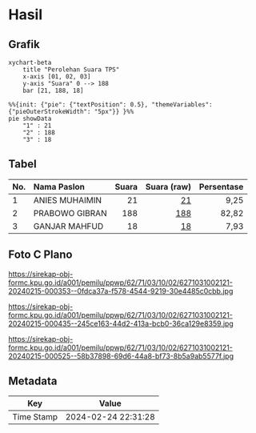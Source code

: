 # Hasil

## Grafik

```mermaid
xychart-beta
    title "Perolehan Suara TPS"
    x-axis [01, 02, 03]
    y-axis "Suara" 0 --> 188
    bar [21, 188, 18]
```

```mermaid
%%{init: {"pie": {"textPosition": 0.5}, "themeVariables": {"pieOuterStrokeWidth": "5px"}} }%%
pie showData
    "1" : 21
    "2" : 188
    "3" : 18
```

## Tabel

| No. | Nama Paslon    | Suara | Suara (raw) | Persentase |
|:--- |:-------------- | -----:| -----------:| ----------:|
| 1   | ANIES MUHAIMIN | 21    | [21][p-1]   | 9,25       |
| 2   | PRABOWO GIBRAN | 188   | [188][p-2]  | 82,82      |
| 3   | GANJAR MAHFUD  | 18    | [18][p-3]   | 7,93       |


[p-1]: https://github.com/gigit-pemilu/pemilu-2024-62-kalimantan-tengah/blob/main/pilpres/hitung-suara/sub/62-kalimantan-tengah/sub/71-kota-palangkaraya/sub/03-jekan-raya/sub/1002-menteng/sub/121-tps/sub/paslon-1.txt
[p-2]: https://github.com/gigit-pemilu/pemilu-2024-62-kalimantan-tengah/blob/main/pilpres/hitung-suara/sub/62-kalimantan-tengah/sub/71-kota-palangkaraya/sub/03-jekan-raya/sub/1002-menteng/sub/121-tps/sub/paslon-2.txt
[p-3]: https://github.com/gigit-pemilu/pemilu-2024-62-kalimantan-tengah/blob/main/pilpres/hitung-suara/sub/62-kalimantan-tengah/sub/71-kota-palangkaraya/sub/03-jekan-raya/sub/1002-menteng/sub/121-tps/sub/paslon-3.txt

## Foto C Plano

https://sirekap-obj-formc.kpu.go.id/a001/pemilu/ppwp/62/71/03/10/02/6271031002121-20240215-000353--0fdca37a-f578-4544-9219-30e4485c0cbb.jpg

https://sirekap-obj-formc.kpu.go.id/a001/pemilu/ppwp/62/71/03/10/02/6271031002121-20240215-000435--245ce163-44d2-413a-bcb0-36ca129e8359.jpg

https://sirekap-obj-formc.kpu.go.id/a001/pemilu/ppwp/62/71/03/10/02/6271031002121-20240215-000525--58b37898-69d6-44a8-bf73-8b5a9ab5577f.jpg


## Metadata

| Key        | Value               |
| ---------- | ------------------- |
| Time Stamp | 2024-02-24 22:31:28 |



